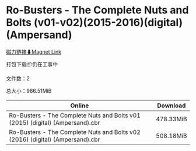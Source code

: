 # Ro-Busters - The Complete Nuts and Bolts (v01-v02)(2015-2016)(digital)(Ampersand)

[磁力链接⬇Magnet Link](magnet:?xt=urn:btih:549dc3fd7404923f2575c2497fe95308e2f87872&dn=Ro-Busters%20-%20The%20Complete%20Nuts%20and%20Bolts%20%28v01-v02%29%282015-2016%29%28digital%29%28Ampersand%29)

打包下载📦仍在工事中

文件数：2

总大小：986.51MiB

Online | Download
--- | ---
Ro-Busters - The Complete Nuts and Bolts v01 (2015) (digital) (Ampersand).cbr | 478.33MiB
Ro-Busters - The Complete Nuts and Bolts v02 (2016) (digital) (Ampersand).cbr | 508.18MiB